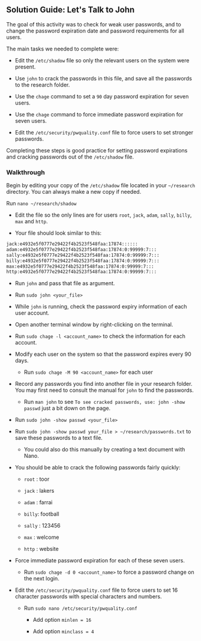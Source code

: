 ## Solution Guide: Let's Talk to John

The goal of this activity was to check for weak user passwords, and to change the password expiration date and password requirements for all users.

The main tasks we needed to complete were:

- Edit the `/etc/shadow` file so only the relevant users on the system were present.

- Use `john` to crack the passwords in this file, and save all the passwords to the research folder.

- Use the `chage` command to set a `90` day password expiration for seven users.

- Use the `chage` command to force immediate password expiration for seven users.

- Edit the `/etc/security/pwquality.conf` file to force users to set stronger passwords.

Completing these steps is good practice for setting password expirations and cracking passwords out of the `/etc/shadow` file.

### Walkthrough

Begin by editing your copy of the `/etc/shadow` file located in your `~/research` directory. You can always make a new copy if needed.

Run `nano ~/research/shadow`

- Edit the file so the only lines are for users `root`, `jack`, `adam`, `sally`, `billy`, `max` and `http`.

- Your file should look similar to this:

```bash
jack:e4932e5f0777e29422f4b2523f548faa:17874::::::
adam:e4932e5f0777e29422f4b2523f548faa:17874:0:99999:7:::
sally:e4932e5f0777e29422f4b2523f548faa:17874:0:99999:7:::
billy:e4932e5f0777e29422f4b2523f548faa:17874:0:99999:7:::
max:e4932e5f0777e29422f4b2523f548faa:17874:0:99999:7:::
http:e4932e5f0777e29422f4b2523f548faa:17874:0:99999:7:::

```

- Run `john` and pass that file as argument.

- Run `sudo john <your_file>`

- While `john` is running, check the password expiry information of each user account.

- Open another terminal window by right-clicking on the terminal.

- Run `sudo chage -l <account_name>` to check the information for each account.

- Modify each user on the system so that the password expires every 90 days.

    - Run `sudo chage -M 90 <account_name>` for each user

- Record any passwords you find into another file in your research folder. You may first need to consult the manual for `john` to find the passwords.

    - Run `man john` to see `To see cracked passwords, use: john -show passwd` just a bit down on the page.

- Run `sudo john -show passwd <your_file>`

- Run `sudo john -show passwd your_file > ~/research/passwords.txt` to save these passwords to a text file.

    - You could also do this manually by creating a text document with Nano.

- You should be able to crack the following passwords fairly quickly:

    - `root` : toor

    - `jack` : lakers

    - `adam` : farrai

    - `billy`: football

    - `sally` : 123456

    - `max` : welcome

    - `http` : website

- Force immediate password expiration for each of these seven users.

    - Run `sudo chage -d 0 <account_name>` to force a password change on the next login.

- Edit the `/etc/security/pwquality.conf` file to force users to set 16 character passwords with special characters and numbers.

  - Run `sudo nano /etc/security/pwquality.conf`

     - Add option `minlen = 16`

      -   Add option `minclass = 4`
